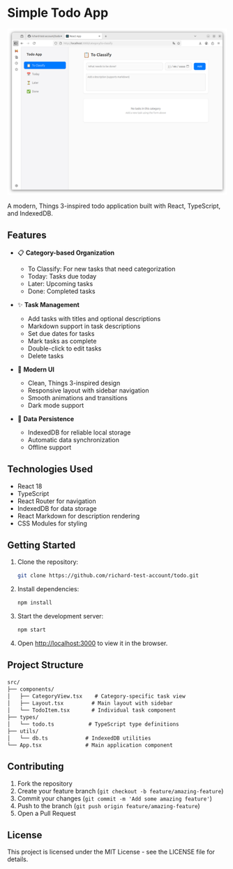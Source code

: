 # Simple Todo App

![Simple Todo App Screenshot](screenshot.png)

A modern, Things 3-inspired todo application built with React, TypeScript, and IndexedDB.

## Features

- 📋 **Category-based Organization**
  - To Classify: For new tasks that need categorization
  - Today: Tasks due today
  - Later: Upcoming tasks
  - Done: Completed tasks

- ✨ **Task Management**
  - Add tasks with titles and optional descriptions
  - Markdown support in task descriptions
  - Set due dates for tasks
  - Mark tasks as complete
  - Double-click to edit tasks
  - Delete tasks

- 🎨 **Modern UI**
  - Clean, Things 3-inspired design
  - Responsive layout with sidebar navigation
  - Smooth animations and transitions
  - Dark mode support

- 💾 **Data Persistence**
  - IndexedDB for reliable local storage
  - Automatic data synchronization
  - Offline support

## Technologies Used

- React 18
- TypeScript
- React Router for navigation
- IndexedDB for data storage
- React Markdown for description rendering
- CSS Modules for styling

## Getting Started

1. Clone the repository:
   ```bash
   git clone https://github.com/richard-test-account/todo.git
   ```

2. Install dependencies:
   ```bash
   npm install
   ```

3. Start the development server:
   ```bash
   npm start
   ```

4. Open [http://localhost:3000](http://localhost:3000) to view it in the browser.

## Project Structure

```
src/
├── components/
│   ├── CategoryView.tsx    # Category-specific task view
│   ├── Layout.tsx         # Main layout with sidebar
│   └── TodoItem.tsx       # Individual task component
├── types/
│   └── todo.ts           # TypeScript type definitions
├── utils/
│   └── db.ts            # IndexedDB utilities
└── App.tsx              # Main application component
```

## Contributing

1. Fork the repository
2. Create your feature branch (`git checkout -b feature/amazing-feature`)
3. Commit your changes (`git commit -m 'Add some amazing feature'`)
4. Push to the branch (`git push origin feature/amazing-feature`)
5. Open a Pull Request

## License

This project is licensed under the MIT License - see the LICENSE file for details.
